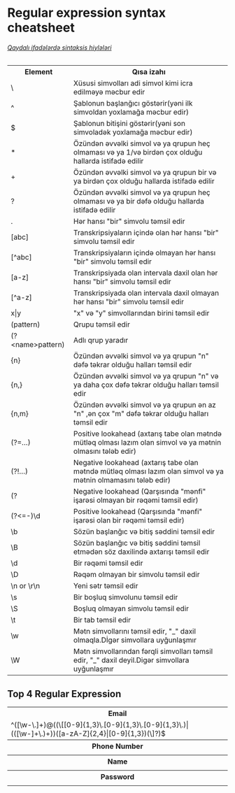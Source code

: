# Regular expression syntax cheatsheet
###### [Qaydalı ifadələrdə sintaksis hiylələri](https://regexr.com/)

<table>
<tbody>
<tr>
<th>Element</th>
<th>Qısa izahı</th>
</tr>
<tr>
<td>\</td>
<td>Xüsusi simvolları adi simvol kimi icra edilməyə məcbur edir</td>
</tr>
<tr>
<td>^</td>
<td>Şablonun başlanğıcı göstərir(yəni ilk simvoldan yoxlamağa məcbur edir)</td>
</tr>
<tr>
<td>$</td>
<td>Şablonun bitişini göstərir(yəni son simvoladək yoxlamağa məcbur edir)</td>
</tr>
<tr>
<td>*</td>
<td>Özündən əvvəlki simvol və ya qrupun heç olmaması və ya 1/və birdən çox olduğu hallarda istifadə edilir</td>
</tr>
<tr>
<td>+</td>
<td>Özündən əvvəlki simvol və ya qrupun bir və ya birdən çox olduğu hallarda istifadə edilir</td>
</tr>
<tr>
<td>?</td>
<td>Özündən əvvəlki simvol və ya qrupun heç olmaması və ya bir dəfə olduğu hallarda istifadə edilir</td>
</tr>
<tr>
<td>.</td>
<td>Hər hansı "bir" simvolu təmsil edir</td>
</tr>
<tr>
<td>[abc]</td>
<td>Transkripsiyaların içində olan hər hansı "bir" simvolu təmsil edir</td>
</tr>
<tr>
<td>[^abc]</td>
<td>Transkripsiyaların içində olmayan hər hansı "bir" simvolu təmsil edir</td>
</tr>
<tr>
<td>[a-z]</td>
<td>Transkripsiyada olan intervala daxil olan hər hansı "bir" simvolu təmsil edir</td>
</tr>
<tr>
<td>[^a-z]</td>
<td>Transkripsiyada olan intervala daxil olmayan hər hansı "bir" simvolu təmsil edir</td>
</tr>
<tr>
<td>x|y</td>
<td>"x" və "y" simvollarından birini təmsil edir </td>
</tr>
<tr>
<td>(pattern)</td>
<td>Qrupu təmsil edir</td>
</tr>
<tr>
<td>(?&lt;name&gt;pattern)</td>
<td>Adlı qrup yaradır</td>
</tr>
<tr>
<td>{n}</td>
<td>Özündən əvvəlki simvol və ya qrupun "n" dəfə təkrar olduğu halları təmsil edir</td>
</tr>
<tr>
<td>{n,}</td>
<td>Özündən əvvəlki simvol və ya qrupun "n" və ya daha çox dəfə təkrar olduğu halları təmsil edir</td>
</tr>
<tr>
<td>{n,m}</td>
<td>Özündən əvvəlki simvol və ya qrupun ən az "n" ,ən çox "m" dəfə təkrar olduğu halları təmsil edir</td>
</tr>
<tr>
<td>(?=…)</td>
<td>Positive lookahead (axtarış tabe olan mətndə mütləq olması lazım olan simvol və ya mətnin olmasını tələb edir)</td>
</tr>
<tr>
<td>(?!…)</td>
<td>Negative lookahead (axtarış tabe olan mətndə mütləq olması lazım olan simvol və ya mətnin olmamasını tələb edir)</td>
</tr>
<tr>
<td>(?<!-)\d</td>
<td>Negative lookahead (Qarşısında "mənfi" işarəsi olmayan bir rəqəmi təmsil edir)</td>
</tr>
<tr>
<td>(?<=-)\d</td>
<td>Positive lookahead (Qarşısında "mənfi" işarəsi olan bir rəqəmi təmsil edir)</td>
</tr>
<tr>
<td>\b</td>
<td>Sözün başlanğıc və bitiş səddini təmsil edir</td>
</tr>
<tr>
<td>\B</td>
<td>Sözün başlanğıc və bitiş səddini təmsil etmədən söz daxilində axtarışı təmsil edir</td>
</tr>
<tr>
<td>\d</td>
<td>Bir rəqəmi təmsil edir</td>
</tr>
<tr>
<td>\D</td>
<td>Rəqəm olmayan bir simvolu təmsil edir</td>
</tr>
<tr>
<td>\n  or \r\n</td>
<td>Yeni sətr təmsil edir</td>
</tr>
<tr>
<td>\s</td>
<td>Bir boşluq simvolunu təmsil edir</td>
</tr>
<tr>
<td>\S</td>
<td>Boşluq olmayan simvolu təmsil edir</td>
</tr>
<tr>
<td>\t</td>
<td>Bir tab təmsil edir</td>
</tr>
<tr>
<td>\w</td>
<td>Mətn simvollarını təmsil edir, "_" daxil olmaqla.Dİgər simvollara uyğunlaşmır</td>
</tr>
<tr>
<td>\W</td>
<td>Mətn simvollarından fərqli simvolları təmsil edir, "_" daxil deyil.Digər simvollara uyğunlaşmır</td>
</tr>
</tbody>
</table>



<h2>Top 4 Regular Expression</h2>
<table>
    <tbody>
        <tr><th>Email</th></tr>
        <tr><td>^([\w-\.]+)@((\[[0-9]{1,3}\.[0-9]{1,3}\.[0-9]{1,3}\.)|(([\w-]+\.)+))([a-zA-Z]{2,4}|[0-9]{1,3})(\]?)$</td></tr>
        <tr><th>Phone Number</th></tr>
        <tr><td></td></tr>
        <tr><th>Name</th></tr>
        <tr><td></td></tr>
        <tr><th>Password</th></tr>
        <tr><td></td></tr>
    </tbody>
</table>